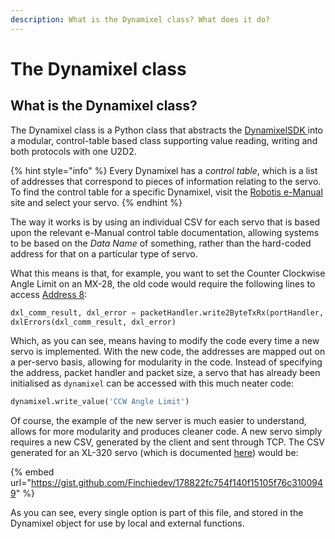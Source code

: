 ```yaml
---
description: What is the Dynamixel class? What does it do?
---
```


# The Dynamixel class

## What is the Dynamixel class?

The Dynamixel class is a Python class that abstracts the [DynamixelSDK ](https://github.com/ROBOTIS-GIT/DynamixelSDK)into a modular, control-table based class supporting value reading, writing and both protocols with one U2D2.

{% hint style="info" %}
Every Dynamixel has a _control table_, which is a list of addresses that correspond to pieces of information relating to the servo. To find the control table for a specific Dynamixel, visit the [Robotis e-Manual](http://emanual.robotis.com/) site and select your servo.
{% endhint %}

The way it works is by using an individual CSV for each servo that is based upon the relevant e-Manual control table documentation, allowing systems to be based on the _Data Name_ of something, rather than the hard-coded address for that on a particular type of servo.

What this means is that, for example, you want to set the Counter Clockwise Angle Limit on an MX-28, the old code would require the following lines to access [Address 8](http://emanual.robotis.com/docs/en/dxl/mx/mx-28/#ccw-angle-limit):

```python
dxl_comm_result, dxl_error = packetHandler.write2ByteTxRx(portHandler, ID, 8, 4095)
dxlErrors(dxl_comm_result, dxl_error)
```

Which, as you can see, means having to modify the code every time a new servo is implemented. With the new code, the addresses are mapped out on a per-servo basis, allowing for modularity in the code. Instead of specifying the address, packet handler and packet size, a servo that has already been initialised as `dynamixel` can be accessed with this much neater code:

```python
dynamixel.write_value('CCW Angle Limit')
```

Of course, the example of the new server is much easier to understand, allows for more modularity and produces cleaner code. A new servo simply requires a new CSV, generated by the client and sent through TCP. The CSV generated for an XL-320 servo \(which is documented [here](http://emanual.robotis.com/docs/en/dxl/x/xl320/#control-table-of-eeprom-area)\) would be:

{% embed url="https://gist.github.com/Finchiedev/178822fc754f140f15105f76c3100949" %}

As you can see, every single option is part of this file, and stored in the Dynamixel object for use by local and external functions.

